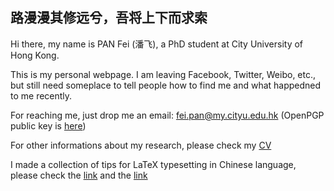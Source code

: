 ## 路漫漫其修远兮，吾将上下而求索

Hi there, my name is PAN Fei (潘飞), a PhD student at City University of Hong Kong.

This is my personal webpage. I am leaving Facebook, Twitter, Weibo, etc., but still need someplace to tell people how to find me and what happedned to me recently.

For reaching me, just drop me an email: fei.pan@my.cityu.edu.hk (OpenPGP public key is [here](https://raw.githubusercontent.com/fei-pan/fei_pan.github.io/master/publickey.fei.pan%40my.cityu.edu.hk.asc))

For other informations about my research, please check my [CV](https://raw.githubusercontent.com/fei-pan/fei_pan.github.io/master/CV_Eng_Simp.pdf)

I made a collection of tips for LaTeX typesetting in Chinese language, please check the [link](https://www.overleaf.com/read/rjjrqfthgzkc) and the [link](https://www.overleaf.com/read/gxmhsftsyzbh)
